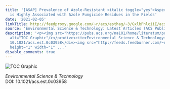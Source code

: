 ```yaml
---
title: '[ASAP] Prevalence of Azole-Resistant <italic toggle="yes">Aspergillus fumigatus</italic>
  is Highly Associated with Azole Fungicide Residues in the Fields'
date: '2021-02-05'
linkTitle: http://feedproxy.google.com/~r/acs/esthag/~3/GxlbPhlciiE/acs.est.0c03958
source: 'Environmental Science & Technology: Latest Articles (ACS Publications)'
description: '<p><img src="https://pubs.acs.org/na101/home/literatum/publisher/achs/journals/content/esthag/0/esthag.ahead-of-print/acs.est.0c03958/20210205/images/medium/es0c03958_0006.gif"
  alt="TOC Graphic"/></p><div><cite>Environmental Science & Technology</cite></div><div>DOI:
  10.1021/acs.est.0c03958</div><img src="http://feeds.feedburner.com/~r/acs/esthag/~4/GxlbPhlciiE"
  height="1" width="1" ...'
disable_comments: true
---
```

<p><img src="https://pubs.acs.org/na101/home/literatum/publisher/achs/journals/content/esthag/0/esthag.ahead-of-print/acs.est.0c03958/20210205/images/medium/es0c03958_0006.gif" alt="TOC Graphic"/></p><div><cite>Environmental Science & Technology</cite></div><div>DOI: 10.1021/acs.est.0c03958</div><img src="http://feeds.feedburner.com/~r/acs/esthag/~4/GxlbPhlciiE" height="1" width="1" ...